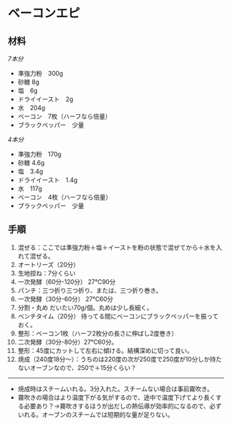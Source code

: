 # ベーコンエピ  
## 材料  
*7本分*  
* 準強力粉　300g  
* 砂糖 8g 
* 塩　6g  
* ドライイースト　2g  
* 水　204g
* ベーコン　7枚（ハーフなら倍量）
* ブラックペッパー　少量
  
*4本分*  
* 準強力粉　170g  
* 砂糖 4.6g 
* 塩　3.4g  
* ドライイースト　1.4g  
* 水　117g
* ベーコン　4枚（ハーフなら倍量）
* ブラックペッパー　少量
  
## 手順  
1. 混ぜる：ここでは準強力粉＋塩＋イーストを粉の状態で混ぜてから＋水を入れて混ぜる。
2. オートリーズ（20分）
3. 生地捏ね：7分くらい
4. 一次発酵（60分-120分）  27℃90分
5. パンチ：三つ折り三つ折り、または、三つ折り巻き。  
6. 一次発酵（30分-60分）  27℃60分
7. 分割・丸め だいたい70g/個。丸めは少し長細く。
8. ベンチタイム（20分）  待ってる間にベーコンにブラックペッパーを振っておく。
9. 整形：ベーコン1枚（ハーフ2枚分の長さに伸ばし2度巻き）  
10. 二次発酵（30分-80分）27℃60分。
11. 整形：45度にカットして左右に傾ける。結構深めに切って良い。
12. 焼成（240度18分～）：うちのは220度の次が250度で250度が10分しか持たないオーブンなので、250で＋15分くらい？ 

***
* 焼成時はスチームいれる。3分入れた。スチームない場合は事前霧吹き。
* 霧吹きの場合はより温度下がる気がするので、途中で温度下げてより長くする必要あり？->霧吹きするほうが出だしの熱伝導が効率的になるので、必ずいれる。オーブンのスチームでは短期的な量が足りない。
